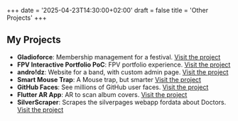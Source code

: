 +++
date = '2025-04-23T14:30:00+02:00'
draft = false
title = 'Other Projects'
+++

<link rel="stylesheet" href="/css/custom.css">

<h2> My Projects </h2>

- **Gladioforce**: Membership management for a festival. <a href="https://github.com/GladioForce-Org/GladioForce" target="_blank">Visit the project</a>
- **FPV Interactive Portfolio PoC**: FPV portfolio experience. <a href="https://jo-qu.pages.dev/" target="_blank">Visit the project</a>
- **andro!dz**: Website for a band, with custom admin page. <a href="https://androidz.be/" target="_blank">Visit the project</a>
- **Smart Mouse Trap**: A Mouse trap, but smarter <a href="https://www.youtube.com/watch?v=7RVyvhLRBDM" target="_blank">Visit the project</a>
- **GitHub Faces**: See millions of GitHub user faces. <a href="https://r0831281.github.io/GithubsFaces/" target="_blank">Visit the project</a>
- **Flutter AR App**: AR to scan album covers. <a href="https://github.com/r0831281/APFront" target="_blank">Visit the project</a>
- **SilverScraper**: Scrapes the silverpages webapp fordata about Doctors. <a href="https://github.com/r0831281/silverScraper" target="_blank">Visit the project</a>


